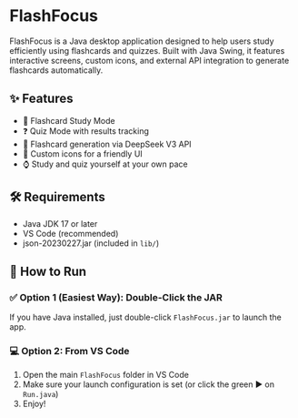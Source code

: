 # FlashFocus

FlashFocus is a Java desktop application designed to help users study efficiently using flashcards and quizzes. Built with Java Swing, it features interactive screens, custom icons, and external API integration to generate flashcards automatically.

## ✨ Features

- 🧠 Flashcard Study Mode  
- ❓ Quiz Mode with results tracking  
- 🤖 Flashcard generation via DeepSeek V3 API  
- 🎨 Custom icons for a friendly UI  
- ⌚ Study and quiz yourself at your own pace

## 🛠 Requirements

- Java JDK 17 or later
- VS Code (recommended)
- json-20230227.jar (included in `lib/`)

## 🚀 How to Run

### ✅ Option 1 (Easiest Way): Double-Click the JAR

If you have Java installed, just double-click `FlashFocus.jar` to launch the app.

### 💻 Option 2: From VS Code

1. Open the main `FlashFocus` folder in VS Code
2. Make sure your launch configuration is set (or click the green ▶️ on `Run.java`)
3. Enjoy!
